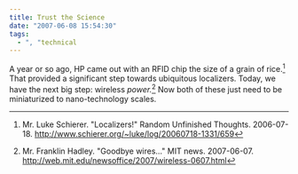 ```yaml
---
title: Trust the Science
date: "2007-06-08 15:54:30"
tags:
  - ", "technical
---
```

A year or so ago, HP came out with an RFID chip the size of a grain of rice.[^local1]  That provided a significant step towards ubiquitous localizers.  Today, we have the next big step:  wireless *power.*[^local2]  Now both of these just need to be miniaturized to nano-technology scales.  


[^local1]: Mr. Luke Schierer.  "Localizers!" Random Unfinished Thoughts.  2006-07-18.  <http://www.schierer.org/~luke/log/20060718-1331/659>
[^local2]: Mr. Franklin Hadley.  "Goodbye wires…"  MIT news.  2007-06-07.  <http://web.mit.edu/newsoffice/2007/wireless-0607.html>

